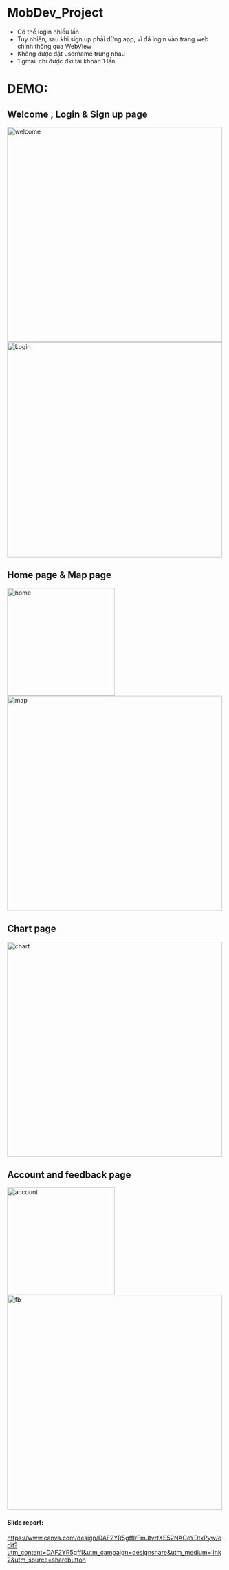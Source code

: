 # MobDev_Project
- Có thể login nhiều lần
- Tuy nhiên, sau khi sign up phải dừng app, vì đã login vào trang web chính thông qua WebView
- Không được đặt username trùng nhau 
- 1 gmail chỉ được đki tài khoản  1 lần
# DEMO:
## Welcome , Login & Sign up page

<img src="https://github.com/user-attachments/assets/4303b3df-51a3-4807-a59d-bded33fc7c68" alt="welcome" width="500"/>
<img src="https://github.com/user-attachments/assets/6396f7f9-1245-4a84-801a-35e227f9d501" alt="Login" width="500"/>  

## Home page & Map page  

<img src="https://github.com/user-attachments/assets/efb34ca7-5b5c-47c5-99c8-87b3b67d4cfb" alt="home" width="250"/>
<img src="https://github.com/user-attachments/assets/a4e06f5c-ac54-4c73-8379-354deecd0f4d" alt="map" width="500"/>  

## Chart page  

<img src="https://github.com/user-attachments/assets/3acedb28-9985-4ad1-9c87-6c940242595a" alt="chart" width="500"/>  

## Account and feedback page  

<img src="https://github.com/user-attachments/assets/a3ff68cc-76bd-4137-9ed8-2a69a67b5bc6" alt="account" width="250"/>
<img src="https://github.com/user-attachments/assets/399e740f-614d-4a96-9e14-da191d7646e6" alt="fb" width="500"/>  


#### Slide report: 
https://www.canva.com/design/DAF2YR5gffI/FmJtvrtXS52NAGeYDtxPyw/edit?utm_content=DAF2YR5gffI&utm_campaign=designshare&utm_medium=link2&utm_source=sharebutton

